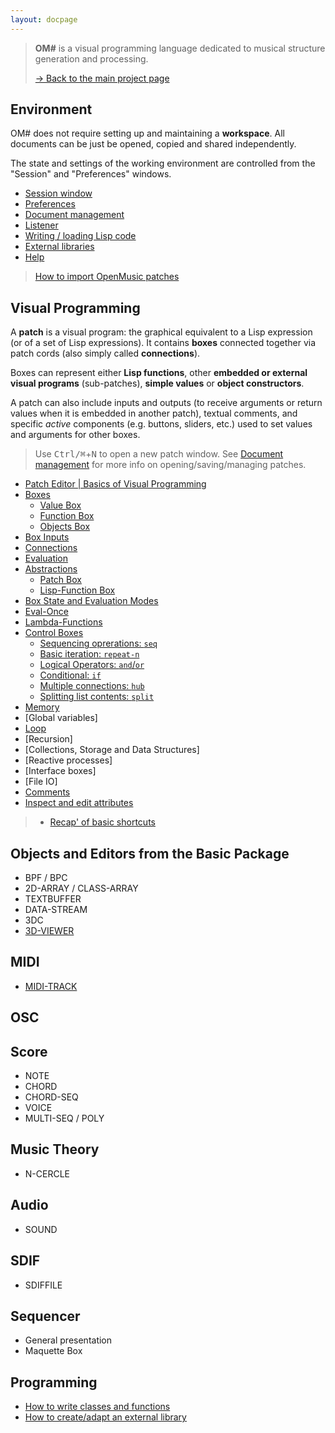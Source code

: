 ```yaml
---
layout: docpage
---
```


> **OM#** is a visual programming language dedicated to musical structure generation and processing.    
>
> [&rarr; Back to the main project page](..)

## Environment

OM# does not require setting up and maintaining a **workspace**. All documents can be just be opened, copied and shared independently.   

The state and settings of the working environment are controlled from the "Session" and "Preferences" windows.

- [Session window](session)
- [Preferences](preferences)
- [Document management](doc-management)
- [Listener](listener)
- [Writing / loading Lisp code](lisp)
- [External libraries](libraries)
- [Help](help)

> [How to import OpenMusic patches](import-from-om)



## Visual Programming


A **patch** is a visual program: the graphical equivalent to a Lisp expression (or of a set of Lisp expressions). It contains **boxes** connected together via patch cords (also simply called **connections**).   

Boxes can represent either **Lisp functions**, other **embedded or external visual programs** (sub-patches), **simple values** or **object constructors**.    

A patch can also include inputs and outputs (to receive arguments or return values when it is embedded in another patch), textual comments, and specific _active_ components (e.g. buttons, sliders, etc.) used to set values and arguments for other boxes.


> Use <kbd>Ctrl/⌘</kbd>+<kbd>N</kbd> to open a new patch window. See [Document management](doc-management) for more info on opening/saving/managing patches.


- [Patch Editor \| Basics of Visual Programming](patch)
- [Boxes](box)
  - [Value Box](value-box)
  - [Function Box](function-box)
  - [Objects Box](objects)
- [Box Inputs](box-inputs)
- [Connections](connections)
- [Evaluation](eval)
- [Abstractions](abstraction)
  - [Patch Box](patch-box)
  - [Lisp-Function Box](lispfun-box)
- [Box State and Evaluation Modes](eval-modes)
- [Eval-Once](eval-once)
- [Lambda-Functions](lambda)
- [Control Boxes](control)
  - [Sequencing oprerations: `seq`](seq)
  - [Basic iteration: `repeat-n`](repeat-n)
  - [Logical Operators: `and`/`or`](logic)
  - [Conditional: `if`](if)
  - [Multiple connections: `hub`](hub)
  - [Splitting list contents: `split`](split)
- [Memory](memory)
- [Global variables]
- [Loop](loop)
- [Recursion]	
- [Collections, Storage and Data Structures]
- [Reactive processes]
- [Interface boxes]
- [File IO]
- [Comments](comments)
- [Inspect and edit attributes](inspector)

> - [Recap' of basic shortcuts](basic-commands)


## Objects and Editors from the Basic Package

- BPF / BPC
- 2D-ARRAY / CLASS-ARRAY
- TEXTBUFFER
- DATA-STREAM
- 3DC
- [3D-VIEWER](3D-viewer)

## MIDI

- [MIDI-TRACK](midi-track)

## OSC 


## Score

- NOTE
- CHORD
- CHORD-SEQ
- VOICE
- MULTI-SEQ / POLY

## Music Theory

- N-CERCLE

## Audio

- SOUND

## SDIF

- SDIFFILE


## Sequencer

- General presentation
- Maquette Box


## Programming

- [How to write classes and functions](write-code)
- [How to create/adapt an external library](write-library)


